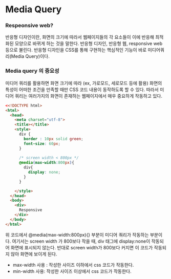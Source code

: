 # Media Query

### Respeonsive web?

반응형 디자인이란, 화면의 크기에 따라서 웹페이지들의 각 요소들이 이에 반응해 최적화된 모양으로 바뀌게 하는 것을 말한다. 반응형 디자인, 반응형 웹, responsive web 등으로 불린다. 반응형 디자인을 CSS를 통해 구현하는 핵심적인 기능이 바로 미디어쿼리(Media Query)이다. 

### Media query 의 중요성

미디어 쿼리를 활용하면 화면 크기에 따라 (ex, 가로모드, 세로모드 등에 활용) 화면의 특성이 어떠한 조건을 만족할 때만 CSS 코드 내용이 동작하도록 할 수 있다. 따라서 미디어 쿼리는 여러가지의 화면이 존재하는 웹페이지에서 매우 중요하게 작동하고 있다.

```html
<<!DOCTYPE html>
<html>
  <head>
    <meta charset="utf-8">
    <title></title>
    <style>
      div {
        border : 10px solid green;
        font-size: 60px;
      }
			
      /* screen width < 800px */
      @media(max-width:800px){
        div{
          display: none;
        }
      }

    </style>
  </head>
  <body>
    <div>
      Responsive
    </div>
  </body>
</html>
```

위 코드에서  @media(max-width:800px){} 부분이 미디어 쿼리가 작동하는 부분이다. 여기서는 screen width 가 800보다 작을 때, div 태그에 display:none이 작동되어 화면에 표시되지 않는다. 반대로 screen width가 800보다 커지면 이 코드가 작동되지 않아 화면에 보이게 된다.

- max-width 사용 : 작성한 사이즈 이하에서 css 코드가 작동한다.
- min-width 사용: 작성한 사이즈 이상에서 css 코드가 작동한다.
